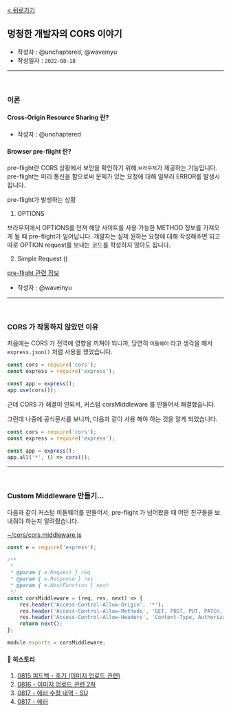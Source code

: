 [< 뒤로가기](../README.md)

## 멍청한 개발자의 CORS 이야기

-   작성자 : @unchaptered, @waveinyu
-   작성일자 : `2022-08-18`

<hr><br>

### 이론

#### Cross-Origin Resource Sharing 란?

-   작성자 : @unchaptered

#### Browser pre-flight 란?

pre-flight란 CORS 상황에서 보안을 확인하기 위해 `브라우저`가 제공하는 기능입니다. pre-flight는 미리 통신을 함으로써 문제가 있는 요청에 대해 일부러 ERROR를 발생시킵니다.

pre-flight가 발생하는 상황

1. OPTIONS

브라우저에서 OPTIONS를 던져 해당 사이트를 사용 가능한 METHOD 정보를 가져오게 될 때 pre-flight가 일어납니다. 개발자는 실제 원하는 요청에 대해 작성해주면 되고 따로 OPTION request를 보내는 코드를 작성하지 않아도 됩니다.

2. Simple Request ()

[pre-flight 관련 정보](https://about-tech.tistory.com/entry/Programming-CORS%EB%9E%80-preflight-OPTIONS-%EB%A9%94%EC%86%8C%EB%93%9C)

-   작성자 : @waveinyu

<hr><br>

### CORS 가 작동하지 않았던 이유

처음에는 CORS 가 전역에 영향을 끼쳐야 되니까, 당연히 `미들웨어` 라고 생각을 해서 `express.json()` 처럼 사용을 했었습니다.

```javascript
const cors = require('cors');
const express = require('express');

const app = express();
app.use(cors());
```

근데 CORS 가 해결이 안되서, 커스텀 corsMiddleware 를 만들어서 해결했습니다.

그런데 나중에 공식문서를 보니까, 다음과 같이 사용 해야 하는 것을 알게 되었습니다.

```javascript
const cors = require('cors');
const express = require('express');

const app = express();
app.all('*', () => cors());
```

<hr><br>

### Custom Middleware 만들기...

다음과 같이 커스텀 미들웨어를 만들어서, pre-flight 가 넘어왔을 때 어떤 친구들을 보내줘야 하는지 알려줬습니다.

[~/cors/cors.middleware.js](../src/middlewares/cors/cors.middleware.js)

```javascript
const e = require('express');

/**
 *
 * @param { e.Request } req
 * @param { e.Response } res
 * @param { e.NextFunction } next
 */
const corsMiddleware = (req, res, next) => {
    res.header('Access-Control-Allow-Origin', '*');
    res.header('Access-Control-Allow-Methods', 'GET, POST, PUT, PATCH, DELETE');
    res.header('Access-Control-Allow-Headers', 'Content-Type, Authorization');
    return next();
};

module.exports = corsMiddleware;
```

#### 💌 히스토리

1. [0815 피드백 - 후기 (이미지 업로드 관련)](https://www.notion.so/0815-c71b00563c7b4ba58a6af4a71b6b38d8)
2. [0816 - 이미지 업로드 관련 2차](https://www.notion.so/0816-2-7aea26f536aa4c92a953cbdf7092f3fa)
3. [0817 - 에러 수정 내역 - SU](https://www.notion.so/0817-SU-2e783c694dbf4edb85b63b8f2861559a)
4. [0817 - 에러](https://www.notion.so/0817-36f45b42a1aa445e8fcdea9799e7e3da)
